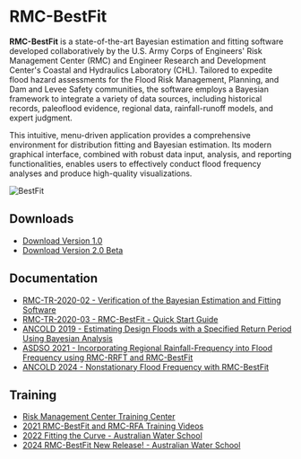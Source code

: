 # RMC-BestFit
**RMC-BestFit** is a state-of-the-art Bayesian estimation and fitting software developed collaboratively by the U.S. Army Corps of Engineers' Risk Management Center (RMC) and Engineer Research and Development Center's Coastal and Hydraulics Laboratory (CHL). Tailored to expedite flood hazard assessments for the Flood Risk Management, Planning, and Dam and Levee Safety communities, the software employs a Bayesian framework to integrate a variety of data sources, including historical records, paleoflood evidence, regional data, rainfall-runoff models, and expert judgment.

This intuitive, menu-driven application provides a comprehensive environment for distribution fitting and Bayesian estimation. Its modern graphical interface, combined with robust data input, analysis, and reporting functionalities, enables users to effectively conduct flood frequency analyses and produce high-quality visualizations.

![BestFit](https://user-images.githubusercontent.com/123974306/232252850-cc900b2c-108a-4c93-81a4-50cfe5f1d5a9.png)

## Downloads
* [Download Version 1.0](https://github.com/USACE-RMC/RMC-BestFit/releases/download/v1.0/RMC-BestFit.v1.0.zip)
* [Download Version 2.0 Beta](https://github.com/USACE-RMC/RMC-BestFit/releases/latest/download/RMC-BestFit.Version.2.0.Beta.zip)
  
## Documentation
* [RMC-TR-2020-02 - Verification of the Bayesian Estimation and Fitting Software](https://github.com/USACE-RMC/RMC-BestFit/files/12751843/RMC-TR-2020-02.-.Verification.of.the.Bayesian.Estimation.and.Fitting.Software.pdf)
* [RMC-TR-2020-03 - RMC-BestFit - Quick Start Guide](https://github.com/USACE-RMC/RMC-BestFit/files/12751838/RMC-TR-2020-03.-.RMC-BestFit.-.Quick.Start.Guide.pdf)
* [ANCOLD 2019 - Estimating Design Floods with a Specified Return Period Using Bayesian Analysis](https://github.com/USACE-RMC/RMC-BestFit/files/12751836/ANCOLD.2019.-.Bayesian.Analysis.-.HadenSmith.6-27-19.pdf)
* [ASDSO 2021 - Incorporating Regional Rainfall-Frequency into Flood Frequency using RMC-RRFT and RMC-BestFit](https://github.com/USACE-RMC/RMC-BestFit/files/12751831/ASDSO.RRFT.Paper_Avance.pdf)
* [ANCOLD 2024 - Nonstationary Flood Frequency with RMC-BestFit](https://github.com/user-attachments/files/17683765/2024.-.ANCOLD.-.Smith.-.Nonstationary.Flood.Frequency.with.RMC-BestFit.pdf)

## Training
* [Risk Management Center Training Center](https://www.rmc.usace.army.mil/Training/)
* [2021 RMC-BestFit and RMC-RFA Training Videos](https://www.youtube.com/playlist?list=PLEIlpoX-ZknTLKrNq7qeVrCIxT_QtLLSF)
* [2022 Fitting the Curve - Australian Water School](https://www.youtube.com/watch?v=ekduoQrOU2o&t=22s)
* [2024 RMC-BestFit New Release! - Australian Water School](https://www.youtube.com/watch?v=GPMfnkdGxqQ&t=2319s)



